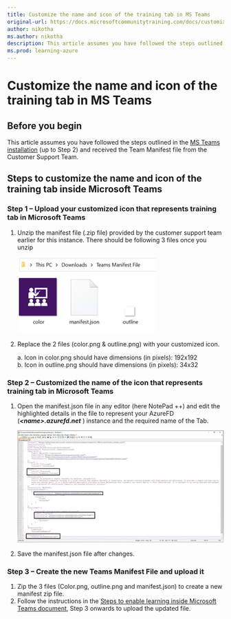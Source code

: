 ```yaml
---
title: Customize the name and icon of the training tab in MS Teams
original-url: https://docs.microsoftcommunitytraining.com/docs/customize-the-name-and-icon-of-the-training-tab-in-ms-teams
author: nikotha
ms.author: nikotha
description: This article assumes you have followed the steps outlined in the MS Teams installation (upto Step 2) and received the Team Manifest file from the Customer Support Team.
ms.prod: learning-azure
---
```


# Customize the name and icon of the training tab in MS Teams

## **Before you begin**

This article assumes you have followed the steps outlined in the [MS Teams installation](/azure/industry/training-services/microsoft-community-training/infrastructure-management/install-your-platform-instance/installation-guide-detailed-steps) (up to Step 2) and received the Team Manifest file from the Customer Support Team.

## **Steps to customize the name and icon of the training tab inside Microsoft Teams**

### Step 1 – Upload your customized icon that represents training tab in Microsoft Teams

1. Unzip the manifest file (.zip file) provided by the customer support team earlier for this instance. There should be following 3 files once you unzip

   ![3 files](../../media/image%28358%29.png)

2. Replace the 2 files (color.png & outline.png) with your customized icon.

   a. Icon in color.png should have dimensions (in pixels): 192x192  
   b. Icon in outline.png should have dimensions (in pixels): 34x32

### Step 2 – Customized the name of the icon that represents training tab in Microsoft Teams

1. Open the manifest.json file in any editor (here NotePad ++) and edit the highlighted details in the file to represent your AzureFD (***\<name>.azurefd.net*** ) instance and the required name of the Tab.

   ![Represent your AzureFD](../../media/image%28359%29.png)

2. Save the manifest.json file after changes.

### Step 3 – Create the new Teams Manifest File and upload it

1. Zip the 3 files (Color.png, outline.png and manifest.json) to create a new manifest zip file.
2. Follow the instructions in the [Steps to enable learning inside Microsoft Teams document](/azure/industry/training-services/microsoft-community-training/infrastructure-management/install-your-platform-instance/create-teams-app-for-your-training-portal), Step 3 onwards to upload the updated file.
